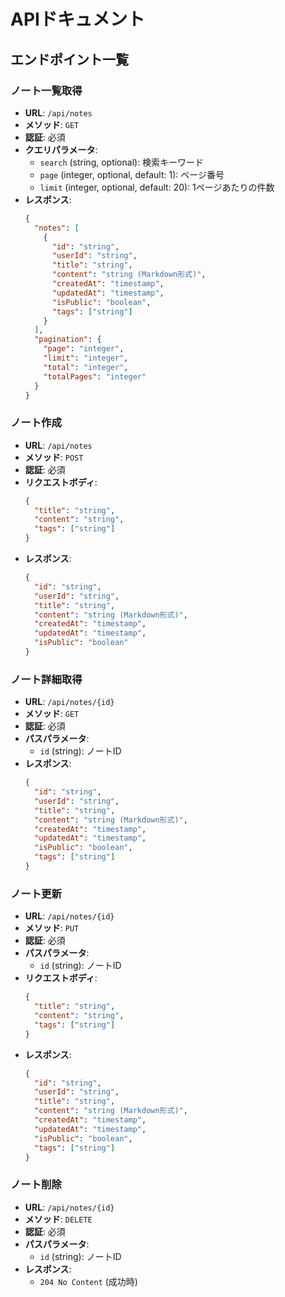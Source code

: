 # APIドキュメント

## エンドポイント一覧

### ノート一覧取得
- **URL**: `/api/notes`
- **メソッド**: `GET`
- **認証**: 必須
- **クエリパラメータ**:
  - `search` (string, optional): 検索キーワード
  - `page` (integer, optional, default: 1): ページ番号
  - `limit` (integer, optional, default: 20): 1ページあたりの件数
- **レスポンス**:
  ```json
  {
    "notes": [
      {
        "id": "string",
        "userId": "string",
        "title": "string",
        "content": "string (Markdown形式)",
        "createdAt": "timestamp",
        "updatedAt": "timestamp",
        "isPublic": "boolean",
        "tags": ["string"]
      }
    ],
    "pagination": {
      "page": "integer",
      "limit": "integer",
      "total": "integer",
      "totalPages": "integer"
    }
  }
  ```

### ノート作成
- **URL**: `/api/notes`
- **メソッド**: `POST`
- **認証**: 必須
- **リクエストボディ**:
  ```json
  {
    "title": "string",
    "content": "string",
    "tags": ["string"]
  }
  ```
- **レスポンス**:
  ```json
  {
    "id": "string",
    "userId": "string",
    "title": "string",
    "content": "string (Markdown形式)",
    "createdAt": "timestamp",
    "updatedAt": "timestamp",
    "isPublic": "boolean"
  }
  ```

### ノート詳細取得
- **URL**: `/api/notes/{id}`
- **メソッド**: `GET`
- **認証**: 必須
- **パスパラメータ**:
  - `id` (string): ノートID
- **レスポンス**:
  ```json
  {
    "id": "string",
    "userId": "string",
    "title": "string",
    "content": "string (Markdown形式)",
    "createdAt": "timestamp",
    "updatedAt": "timestamp",
    "isPublic": "boolean",
    "tags": ["string"]
  }
  ```

### ノート更新
- **URL**: `/api/notes/{id}`
- **メソッド**: `PUT`
- **認証**: 必須
- **パスパラメータ**:
  - `id` (string): ノートID
- **リクエストボディ**:
  ```json
  {
    "title": "string",
    "content": "string",
    "tags": ["string"]
  }
  ```
- **レスポンス**:
  ```json
  {
    "id": "string",
    "userId": "string",
    "title": "string",
    "content": "string (Markdown形式)",
    "createdAt": "timestamp",
    "updatedAt": "timestamp",
    "isPublic": "boolean",
    "tags": ["string"]
  }
  ```

### ノート削除
- **URL**: `/api/notes/{id}`
- **メソッド**: `DELETE`
- **認証**: 必須
- **パスパラメータ**:
  - `id` (string): ノートID
- **レスポンス**:
  - `204 No Content` (成功時)